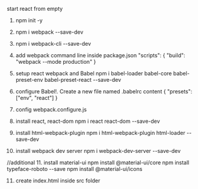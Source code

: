 start react from empty

1. npm init -y
2. npm i webpack --save-dev
3. npm i webpack-cli --save-dev
4. add webpack command line inside package.json
"scripts": {
  "build": "webpack --mode production"
}

5. setup react webpack and Babel
npm i babel-loader babel-core babel-preset-env babel-preset-react --save-dev

6. configure Babel!. Create a new file named .babelrc
content
{
    "presets": ["env", "react"]
}

7. config webpack.configure.js

8. install react, react-dom
npm i react react-dom --save-dev

9. install html-webpack-plugin
npm i html-webpack-plugin html-loader --save-dev

10. install webpack dev server
npm i webpack-dev-server --save-dev


//additional
11. install material-ui
npm install @material-ui/core
npm install typeface-roboto --save
npm install @material-ui/icons

11. create index.html inside src folder



